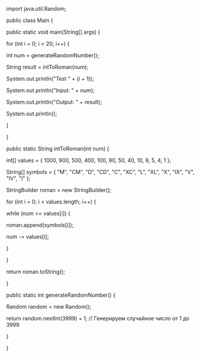 ﻿import java.util.Random;

public class Main {

public static void main(String[] args) {

for (int i = 0; i < 20; i++) {

int num = generateRandomNumber();

String result = intToRoman(num);

System.out.println("Test " + (i + 1));

System.out.println("Input: " + num);

System.out.println("Output: " + result);

System.out.println();

}

}

public static String intToRoman(int num) {

int[] values = { 1000, 900, 500, 400, 100, 90, 50, 40, 10, 9, 5, 4, 1 };

String[] symbols = { "M", "CM", "D", "CD", "C", "XC", "L", "XL", "X", "IX", "V", "IV", "I" };

StringBuilder roman = new StringBuilder();

for (int i = 0; i < values.length; i++) {

while (num >= values[i]) {

roman.append(symbols[i]);

num -= values[i];

}

}

return roman.toString();

}

public static int generateRandomNumber() {

Random random = new Random();

return random.nextInt(3999) + 1; // Генерируем случайное число от 1 до 3999

}

}

